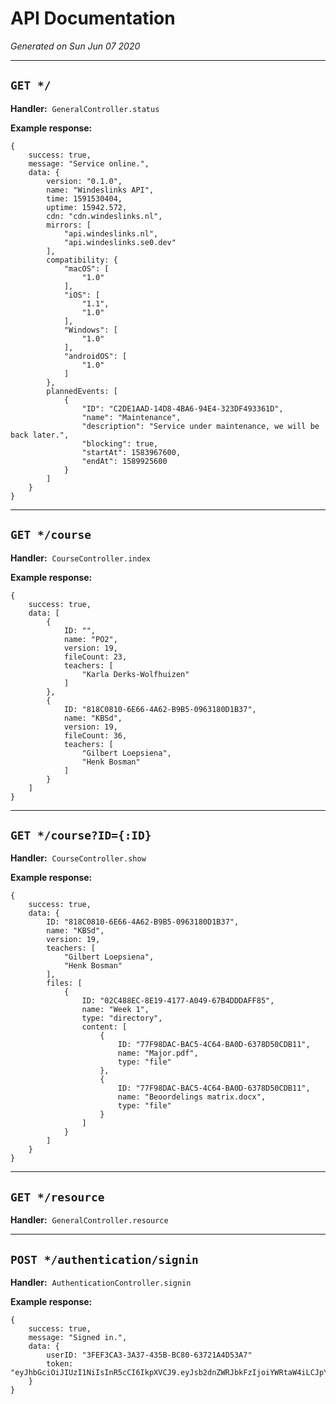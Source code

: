 # API Documentation
*Generated on Sun Jun 07 2020*


---
## `GET */`

**Handler:**&nbsp;&nbsp;`GeneralController.status`

**Example response:**
```
{
    success: true,
    message: "Service online.",
    data: {
        version: "0.1.0",
        name: "Windeslinks API",
        time: 1591530404,
        uptime: 15942.572,
        cdn: "cdn.windeslinks.nl",
        mirrors: [
            "api.windeslinks.nl",
            "api.windeslinks.se0.dev"
        ],
        compatibility: {
            "macOS": [
                "1.0"
            ],
            "iOS": [
                "1.1",
                "1.0"
            ],
            "Windows": [
                "1.0"
            ],
            "androidOS": [
                "1.0"
            ]
        },
        plannedEvents: [
            {
                "ID": "C2DE1AAD-14D8-4BA6-94E4-323DF493361D",
                "name": "Maintenance",
                "description": "Service under maintenance, we will be back later.",
                "blocking": true,
                "startAt": 1583967600,
                "endAt": 1589925600
            }
        ]
    }
}
```


---
## `GET */course`

**Handler:**&nbsp;&nbsp;`CourseController.index`

**Example response:**
```
{
    success: true,
    data: [
        {
            ID: "",
            name: "PO2",
            version: 19,
            fileCount: 23,
            teachers: [
                "Karla Derks-Wolfhuizen"
            ]
        },
        {
            ID: "818C0810-6E66-4A62-B9B5-0963180D1B37",
            name: "KBSd",
            version: 19,
            fileCount: 36,
            teachers: [
                "Gilbert Loepsiena",
                "Henk Bosman"
            ]
        }
    ]
}
```


---
## `GET */course?ID={:ID}`

**Handler:**&nbsp;&nbsp;`CourseController.show`

**Example response:**
```
{
    success: true,
    data: {
        ID: "818C0810-6E66-4A62-B9B5-0963180D1B37",
        name: "KBSd",
        version: 19,
        teachers: [
            "Gilbert Loepsiena",
            "Henk Bosman"
        ],
        files: [
            {
                ID: "02C488EC-8E19-4177-A049-67B4DDDAFF85",
                name: "Week 1",
                type: "directory",
                content: [
                    {
                        ID: "77F98DAC-BAC5-4C64-BA0D-6378D50CDB11",
                        name: "Major.pdf",
                        type: "file"
                    },
                    {
                        ID: "77F98DAC-BAC5-4C64-BA0D-6378D50CDB11",
                        name: "Beoordelings matrix.docx",
                        type: "file"
                    }
                ]
            }
        ]
    }
}
```


---
## `GET */resource`

**Handler:**&nbsp;&nbsp;`GeneralController.resource`


---
## `POST */authentication/signin`

**Handler:**&nbsp;&nbsp;`AuthenticationController.signin`

**Example response:**
```
{
    success: true,
    message: "Signed in.",
    data: {
        userID: "3FEF3CA3-3A37-435B-BC80-63721A4D53A7"
        token: "eyJhbGciOiJIUzI1NiIsInR5cCI6IkpXVCJ9.eyJsb2dnZWRJbkFzIjoiYWRtaW4iLCJpYXQiOjE0MjI3Nzk2Mzh9.gzSraSYS8EXBxLN_oWnFSRgCzcmJmMjLiuyu5CSpyHI",
    }
}
```
